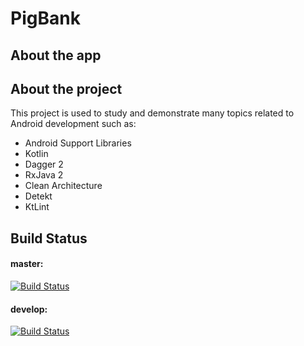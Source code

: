# PigBank

## About the app

## About the project

This project is used to study and demonstrate many topics related to Android development such as:
- Android Support Libraries
- Kotlin
- Dagger 2
- RxJava 2
- Clean Architecture
- Detekt
- KtLint

## Build Status
#### master:
[![Build Status](https://travis-ci.org/fibelatti/pigbank.svg?branch=master)](https://travis-ci.org/fibelatti/pigbank)
#### develop:
[![Build Status](https://travis-ci.org/fibelatti/pigbank.svg?branch=develop)](https://travis-ci.org/fibelatti/pigbank)
